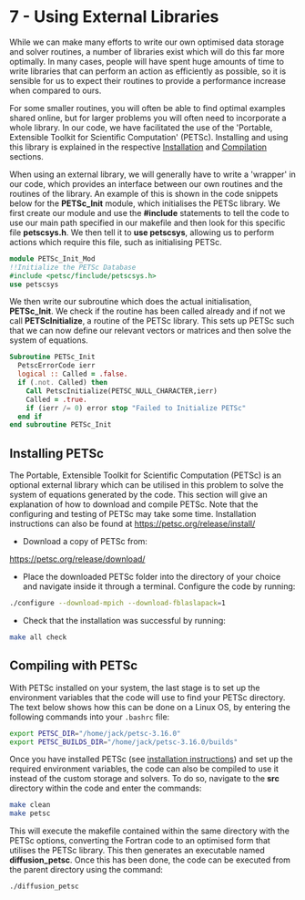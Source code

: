 # 7 - Using External Libraries

While we can make many efforts to write our own optimised data storage and solver routines, a number of libraries exist which will do this far more optimally. In many cases, people will have spent huge amounts of time to write libraries that can perform an action as efficiently as possible, so it is sensible for us to expect their routines to provide a performance increase when compared to ours.

For some smaller routines, you will often be able to find optimal examples shared online, but for larger problems you will often need to incorporate a whole library. In our code, we have facilitated the use of the 'Portable, Extensible Toolkit for Scientific Computation' (PETSc). Installing and using this library is explained in the respective [Installation](#installing-petsc) and [Compilation](#compiling-with-petsc) sections.

When using an external library, we will generally have to write a 'wrapper' in our code, which provides an interface between our own routines and the routines of the library. An example of this is shown in the code snippets below for the **PETSc_Init** module, which initialises the PETSc library. We first create our module and use the **#include** statements to tell the code to use our main path specified in our makefile and then look for this specific file **petscsys.h**. We then tell it to **use petscsys**, allowing us to perform actions which require this file, such as initialising PETSc.

```fortran
module PETSc_Init_Mod
!!Initialize the PETSc Database
#include <petsc/finclude/petscsys.h>
use petscsys
```

We then write our subroutine which does the actual initialisation, **PETSc_Init**. We check if the routine has been called already and if not we call **PETScInitialize**, a routine of the PETSc library. This sets up PETSc such that we can now define our relevant vectors or matrices and then solve the system of equations.

```fortran
Subroutine PETSc_Init
  PetscErrorCode ierr
  logical :: Called = .false.
  if (.not. Called) then
    Call PetscInitialize(PETSC_NULL_CHARACTER,ierr)
    Called = .true.
    if (ierr /= 0) error stop "Failed to Initialize PETSc"
  end if
end subroutine PETSc_Init
```

## Installing PETSc

The Portable, Extensible Toolkit for Scientific Computation (PETSc) is an optional external library which can be utilised in this problem to solve the system of equations generated by the code. This section will give an explanation of how to download and compile PETSc. Note that the configuring and testing of PETSc may take some time. Installation instructions can also be found at <https://petsc.org/release/install/>

- Download a copy of PETSc from:

<https://petsc.org/release/download/>

- Place the downloaded PETSc folder into the directory of your choice and navigate inside it through a terminal. Configure the code by running:

```bash
./configure --download-mpich --download-fblaslapack=1
```

- Check that the installation was successful by running:

```bash
make all check
```

## Compiling with PETSc

With PETSc installed on your system, the last stage is to set up the environment variables that the code will use to find your PETSc directory. The text below shows how this can be done on a Linux OS, by entering the following commands into your `.bashrc` file:

```bash
export PETSC_DIR="/home/jack/petsc-3.16.0"
export PETSC_BUILDS_DIR="/home/jack/petsc-3.16.0/builds"
```

Once you have installed PETSc (see [installation instructions](#installing-petsc)) and set up the required environment variables, the code can also be compiled to use it instead of the custom storage and solvers. To do so, navigate to the **src** directory within the code and enter the commands:

```bash
make clean
make petsc
```

This will execute the makefile contained within the same directory with the PETSc options, converting the Fortran code to an optimised form that utilises the PETSc library. This then generates an executable named **diffusion_petsc**. Once this has been done, the code can be executed from the parent directory using the command:

```bash
./diffusion_petsc
```
